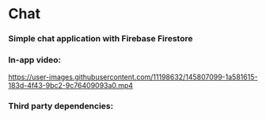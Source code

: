 # Chat
### Simple chat application with Firebase Firestore

### In-app video:

https://user-images.githubusercontent.com/11198632/145807099-1a581615-183d-4f43-9bc2-9c76409093a0.mp4

### Third party dependencies:
